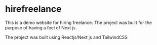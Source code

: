 # hirefreelance
This is a demo website for hiring freelance. The project was built for the purpose of having a feel of Next js.

The project was built using Reactjs/Next js and TailwindCSS
